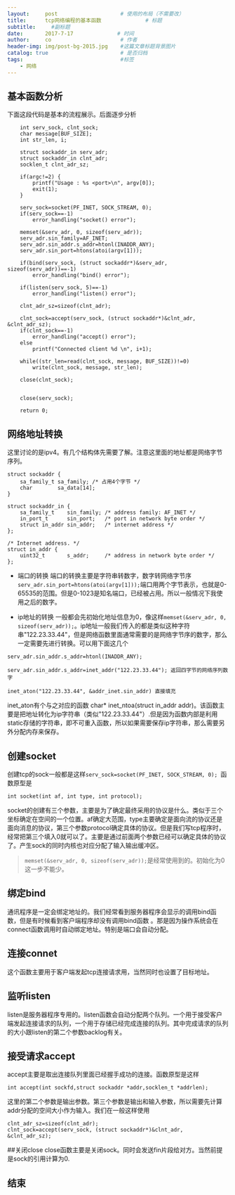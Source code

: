 ```yaml
---
layout:     post                    # 使用的布局（不需要改）
title:      tcp网络编程的基本函数              # 标题 
subtitle:     #副标题
date:       2017-7-17              # 时间
author:     co                      # 作者
header-img: img/post-bg-2015.jpg    #这篇文章标题背景图片
catalog: true                       # 是否归档
tags:                               #标签
    - 网络
---
```

## 基本函数分析

下面这段代码是基本的流程展示。后面逐步分析
```
    int serv_sock, clnt_sock;
	char message[BUF_SIZE];
	int str_len, i;
	
	struct sockaddr_in serv_adr;
	struct sockaddr_in clnt_adr;
	socklen_t clnt_adr_sz;
	
	if(argc!=2) {
		printf("Usage : %s <port>\n", argv[0]);
		exit(1);
	}
	
	serv_sock=socket(PF_INET, SOCK_STREAM, 0);   
	if(serv_sock==-1)
		error_handling("socket() error");
	
	memset(&serv_adr, 0, sizeof(serv_adr));
	serv_adr.sin_family=AF_INET;
	serv_adr.sin_addr.s_addr=htonl(INADDR_ANY);
	serv_adr.sin_port=htons(atoi(argv[1]));

	if(bind(serv_sock, (struct sockaddr*)&serv_adr, sizeof(serv_adr))==-1)
		error_handling("bind() error");
	
	if(listen(serv_sock, 5)==-1)
		error_handling("listen() error");
	
	clnt_adr_sz=sizeof(clnt_adr);

	clnt_sock=accept(serv_sock, (struct sockaddr*)&clnt_adr, &clnt_adr_sz);
	if(clnt_sock==-1)
		error_handling("accept() error");
	else
		printf("Connected client %d \n", i+1);

	while((str_len=read(clnt_sock, message, BUF_SIZE))!=0)
		write(clnt_sock, message, str_len);

	close(clnt_sock);
	

	close(serv_sock);

	return 0;	
```
## 网络地址转换
这里讨论的是ipv4。有几个结构体先需要了解。注意这里面的地址都是网络字节序列。
```
struct sockaddr {
    sa_family_t sa_family; /* 占用4个字节 */
    char        sa_data[14];
}

struct sockaddr_in {
    sa_family_t    sin_family; /* address family: AF_INET */
    in_port_t      sin_port;   /* port in network byte order */
    struct in_addr sin_addr;   /* internet address */
};

/* Internet address. */
struct in_addr {
    uint32_t       s_addr;     /* address in network byte order */
};

```
- 端口的转换
端口的转换主要是字符串转数字，数字转网络字节序 `serv_adr.sin_port=htons(atoi(argv[1]));`端口用两个字节表示，也就是0-65535的范围。但是0-1023是知名端口，已经被占用。所以一般情况下我使用之后的数字。

- ip地址的转换
一般都会先初始化地址信息为0，像这样`memset(&serv_adr, 0, sizeof(serv_adr));`。ip地址一般我们传入的都是类似这种字符串"122.23.33.44"，但是网络函数里面通常需要的是网络字节序的数字，那么一定需要先进行转换。可以用下面这几个

```
serv_adr.sin_addr.s_addr=htonl(INADDR_ANY); 

serv_adr.sin_addr.s_addr=inet_addr("122.23.33.44"); 返回四字节的网络序列数字

inet_aton("122.23.33.44", &addr_inet.sin_addr) 直接填充

```
inet_aton有个与之对应的函数 char* inet_ntoa(struct in_addr addr)。该函数主要是把地址转化为ip字符串（类似"122.23.33.44"）.但是因为函数内部是利用static存储的字符串，即不可重入函数，所以如果需要保存ip字符串，那么需要另外分配内存来保存。
## 创建socket
创建tcp的sock一般都是这样`serv_sock=socket(PF_INET, SOCK_STREAM, 0); `函数原型是

```
int socket(int af, int type, int protocol);
```
socket的创建有三个参数，主要是为了确定最终采用的协议是什么。类似于三个坐标确定在空间的一个位置。af确定大范围，type主要确定是面向流的协议还是面向消息的协议，第三个参数protocol确定具体的协议。但是我们写tcp程序时，经常把第三个填入0就可以了。主要是通过前面两个参数已经可以确定具体的协议了。产生sock的同时内核也对应分配了输入输出缓冲区。

> `memset(&serv_adr, 0, sizeof(serv_adr));`是经常使用到的。初始化为0这一步不能少。


## 绑定bind
通讯程序是一定会绑定地址的。我们经常看到服务器程序会显示的调用bind函数，但是有时候看到客户端程序却没有调用bind函数
。那是因为操作系统会在connect函数调用时自动绑定地址。特别是端口会自动分配。
## 连接connet
这个函数主要用于客户端发起tcp连接请求用，当然同时也设置了目标地址。
## 监听listen
listen是服务器程序专用的。listen函数会自动分配两个队列。一个用于接受客户端发起连接请求的队列，一个用于存储已经完成连接的队列。其中完成请求的队列的大小跟listen的第二个参数backlog有关。
## 接受请求accept
accept主要是取出连接队列里面已经握手成功的连接。函数原型是这样

```
int accept(int sockfd,struct sockaddr *addr,socklen_t *addrlen);
```
这里的第二个参数是输出参数。第三个参数是输出和输入参数，所以需要先计算addr分配的空间大小作为输入。我们在一般这样使用

```
clnt_adr_sz=sizeof(clnt_adr);
clnt_sock=accept(serv_sock, (struct sockaddr*)&clnt_adr, &clnt_adr_sz);
```

##关闭close
close函数主要是关闭sock。同时会发送fin片段给对方。当然前提是sock的引用计算为0.

## 结束